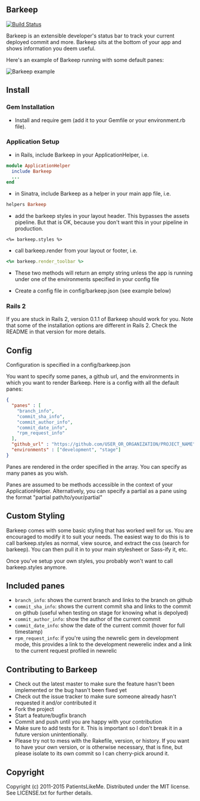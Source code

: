 ## Barkeep

[![Build Status](https://travis-ci.org/patientslikeme/barkeep.svg?branch=master)](https://travis-ci.org/patientslikeme/barkeep)

Barkeep is an extensible developer's status bar to track your current deployed
commit and more.  Barkeep sits at the bottom of your app and shows information
you deem useful.

Here's an example of Barkeep running with some default panes:

![Barkeep example](http://i.imgur.com/0TTHX.png)

## Install

### Gem Installation

* Install and require gem (add it to your Gemfile or your environment.rb file).

### Application Setup

* in Rails, include Barkeep in your ApplicationHelper, i.e.

```ruby
module ApplicationHelper
  include Barkeep
  ...
end
```

* in Sinatra, include Barkeep as a helper in your main app file, i.e.

```ruby
helpers Barkeep
```

* add the barkeep styles in your layout header. This bypasses the assets pipeline. But that is OK, because you don't want this in your pipeline in production.

```erb
<%= barkeep.styles %>
```

* call barkeep.render from your layout or footer, i.e.

```ruby
<%= barkeep.render_toolbar %>
```

* These two methods will return an empty string unless the app is running under one of the environments specified in your config file

* Create a config file in config/barkeep.json (see example below)

### Rails 2

If you are stuck in Rails 2, version 0.1.1 of Barkeep should work for you. Note that some of the installation options are
different in Rails 2. Check the README in that version for more details.

## Config

Configuration is specified in a config/barkeep.json

You want to specify some panes, a github url, and the environments in which you
want to render Barkeep.  Here is a config with all the default panes:

```json
{
  "panes" : [
    "branch_info",
    "commit_sha_info",
    "commit_author_info",
    "commit_date_info",
    "rpm_request_info"
  ],
  "github_url" : "https://github.com/USER_OR_ORGANIZATION/PROJECT_NAME",
  "environments" : ["development", "stage"]
}
```

Panes are rendered in the order specified in the array.  You can specify as
many panes as you wish.

Panes are assumed to be methods accessible in the context of your
ApplicationHelper.  Alternatively, you can specify a partial as a pane using
the format "partial path/to/your/partial"

## Custom Styling

Barkeep comes with some basic styling that has worked well for us.  You are
encouraged to modify it to suit your needs.  The easiest way to do this is to
call barkeep.styles as normal, view source, and extract the css (search for
barkeep).  You can then pull it in to your main stylesheet or Sass-ify it, etc.

Once you've setup your own styles, you probably won't want to call
barkeep.styles anymore.

## Included panes

* `branch_info`: shows the current branch and links to the branch on github
* `commit_sha_info`: shows the current commit sha and links to the commit on
  github (useful when testing on stage for knowing what is depolyed)
* `commit_author_info`: show the author of the current commit
* `commit_date_info`: show the date of the current commit (hover for full
  timestamp)
* `rpm_request_info`: if you're using the newrelic gem in development mode, this
  provides a link to the development newerelic index and a link to the current
  request profiled in newrelic

## Contributing to Barkeep

* Check out the latest master to make sure the feature hasn't been implemented or the bug hasn't been fixed yet
* Check out the issue tracker to make sure someone already hasn't requested it and/or contributed it
* Fork the project
* Start a feature/bugfix branch
* Commit and push until you are happy with your contribution
* Make sure to add tests for it. This is important so I don't break it in a future version unintentionally.
* Please try not to mess with the Rakefile, version, or history. If you want to have your own version, or is otherwise necessary, that is fine, but please isolate to its own commit so I can cherry-pick around it.

## Copyright

Copyright (c) 2011-2015 PatientsLikeMe. Distributed under the MIT license. See LICENSE.txt for
further details.

